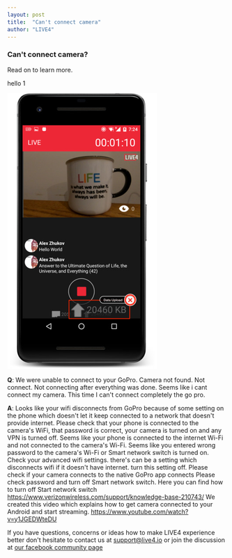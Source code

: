 ```yaml
---
layout: post
title:  "Can't connect camera"
author: "LIVE4"
---
```


### Can't connect camera?

Read on to learn more.

hello
1

![data upload](/assets/android_data_upload_framed_small.jpg)

**Q**: We were unable to connect to your GoPro. Camera not found. Not connect. Not connecting after everything was done. Seems like i cant connect my camera. This time I can't connect completely the go pro.

 
**A**: Looks like your wifi disconnects from GoPro because of some setting on the phone which doesn't let it keep connected to a network that doesn't provide internet.
Please check that your phone is connected to the camera's WiFi, that password is correct, your camera is turned on and any VPN is turned off.
Seems like your phone is connected to the internet Wi-Fi and not connected to the camera's Wi-Fi.
Seems like you entered wrong password to the camera's Wi-Fi or Smart network switch is turned on.
Check your advanced wifi settings. there's can be a setting which disconnects wifi if it doesn't have internet. turn this setting off.
Please check if your camera connects to the native GoPro app connects
Please check password and turn off Smart network switch.
Here you can find how to turn off Start network switch https://www.verizonwireless.com/support/knowledge-base-210743/
We created this video which explains how to get camera connected to your Android and start streaming.
https://www.youtube.com/watch?v=y1JGEDWteDU

If you have questions, concerns or ideas how to make LIVE4 experience better don't hesitate to contact us at [support@live4.io](mailto:support@live4.io) or join the discussion at [our facebook community page](https://facebook.com/LIVE4GoPro/)
